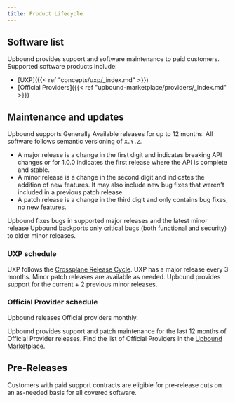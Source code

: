 ```yaml
---
title: Product Lifecycle
---
```


## Software list

Upbound provides support and software maintenance to paid customers. Supported software products include:

* [UXP]({{< ref "concepts/uxp/_index.md" >}})
* [Official Providers]({{< ref "upbound-marketplace/providers/_index.md" >}})

## Maintenance and updates

<!-- vale Microsoft.Adverbs = NO --> 
<!-- allow "Generally" -->
Upbound supports Generally Available releases for up to 12 months. 
All software follows semantic versioning of `X.Y.Z`.
<!-- vale Microsoft.Adverbs = NO --> 

* A major release is a change in the first digit and indicates breaking API
  changes or for 1.0.0 indicates the first release where the API is complete and stable.
* A minor release is a change in the second digit and indicates the addition of new features. It may also include new bug fixes that weren't included in a previous patch release.
* A patch release is a change in the third digit and only contains bug fixes, no new features.

Upbound fixes bugs in supported major releases and the latest minor release
Upbound backports only critical bugs (both functional and security) to older minor releases.

### UXP schedule

UXP follows the [Crossplane Release Cycle](https://docs.crossplane.io/knowledge-base/guides/release-cycle/). UXP has a major release every 3 months. Minor patch releases are available as needed. Upbound provides support for the current + 2 previous minor releases.

### Official Provider schedule

Upbound releases Official providers monthly. 

Upbound provides support and patch maintenance for the last 12 months of Official Provider releases. Find the list of Official Providers in the [Upbound Marketplace](https://marketplace.upbound.io/providers?tier=official).

## Pre-Releases

Customers with paid support contracts are eligible for pre-release cuts on an as-needed basis for all covered software.
